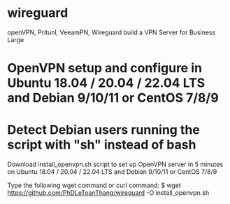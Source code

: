 # wireguard
openVPN, Pritunl, VeeamPN, Wireguard build a VPN Server for Business Large

# OpenVPN setup and configure in Ubuntu 18.04 / 20.04 / 22.04 LTS  and Debian 9/10/11  or CentOS 7/8/9 
# Detect Debian users running the script with "sh" instead of bash

Download install_openvpn.sh script to set up OpenVPN server in 5 minutes on Ubuntu 18.04 / 20.04 / 22.04 LTS  and Debian 9/10/11  or CentOS 7/8/9 

Type the following wget command or curl command:
$ wget https://github.com/PhDLeToanThang/wireguard -O install_openvpn.sh
